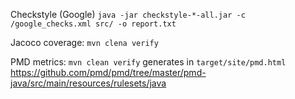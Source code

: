 

Checkstyle (Google) `java -jar checkstyle-*-all.jar -c /google_checks.xml src/ -o report.txt`

Jacoco coverage: `mvn clena verify`

PMD metrics: `mvn clean verify` generates in `target/site/pmd.html`
https://github.com/pmd/pmd/tree/master/pmd-java/src/main/resources/rulesets/java